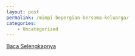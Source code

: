 ```yaml
---
layout: post
permalink: /mimpi-bepergian-bersama-keluarga/
categories:
    - Uncategorized
---
```


[Baca Selengkapnya](/07)